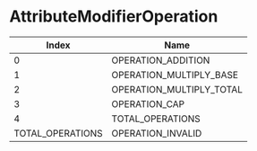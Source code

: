 # AttributeModifierOperation

Index | Name
--- | ---
0 | OPERATION_ADDITION
1 | OPERATION_MULTIPLY_BASE
2 | OPERATION_MULTIPLY_TOTAL
3 | OPERATION_CAP
4 | TOTAL_OPERATIONS
TOTAL_OPERATIONS | OPERATION_INVALID